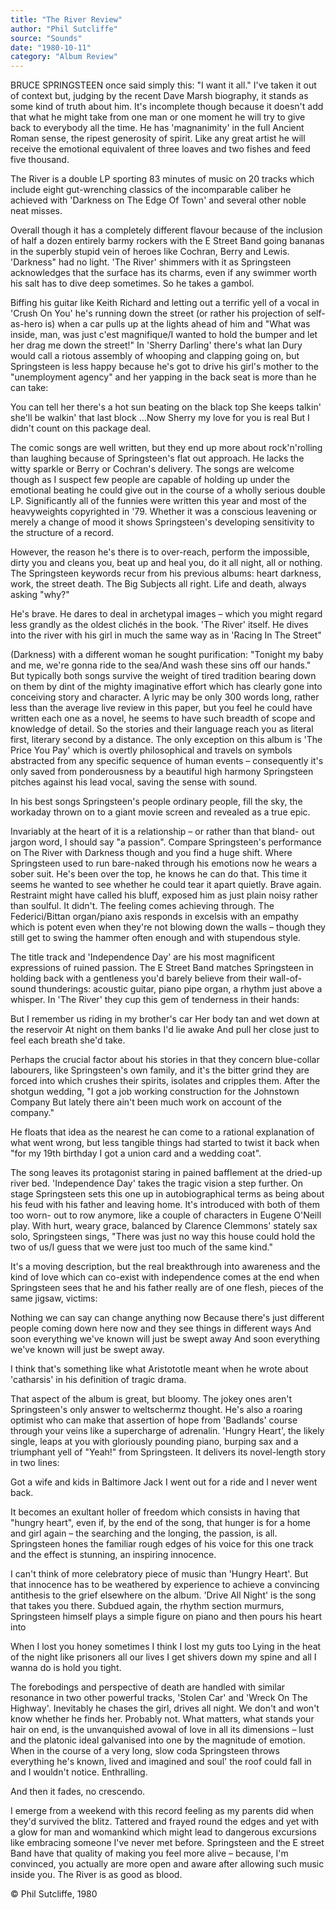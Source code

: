 ```yaml
---
title: "The River Review"
author: "Phil Sutcliffe"
source: "Sounds"
date: "1980-10-11"
category: "Album Review"
---
```


BRUCE SPRINGSTEEN once said simply this: "I want it all." I've taken it out of context but, judging by the recent Dave Marsh biography, it stands as some kind of truth about him. It's incomplete though because it doesn't add that what he might take from one man or one moment he will try to give back to everybody all the time. He has 'magnanimity' in the full Ancient Roman sense, the ripest generosity of spirit. Like any great artist he will receive the emotional equivalent of three loaves and two fishes and feed five thousand.

The River is a double LP sporting 83 minutes of music on 20 tracks which include eight gut-wrenching classics of the incomparable caliber he achieved with 'Darkness on The Edge Of Town' and several other noble neat misses.

Overall though it has a completely different flavour because of the inclusion of half a dozen entirely barmy rockers with the E Street Band going bananas in the superbly stupid vein of heroes like Cochran, Berry and Lewis. 'Darkness" had no light. 'The River' shimmers with it as Springsteen acknowledges that the surface has its charms, even if any swimmer worth his salt has to dive deep sometimes. So he takes a gambol.

Biffing his guitar like Keith Richard and letting out a terrific yell of a vocal in 'Crush On You' he's running down the street (or rather his projection of self-as-hero is) when a car pulls up at the lights ahead of him and "What was inside, man, was just c'est magnifique/I wanted to hold the bumper and let her drag me down the street!" In 'Sherry Darling' there's what Ian Dury would call a riotous assembly of whooping and clapping going on, but Springsteen is less happy because he's got to drive his girl's mother to the "unemployment agency" and her yapping in the back seat is more than he can take:

You can tell her there's a hot sun beating on the black top She keeps talkin' she'll be walkin' that last block ...Now Sherry my love for you is real But I didn't count on this package deal.

The comic songs are well written, but they end up more about rock'n'rolling than laughing because of Springsteen's flat out approach. He lacks the witty sparkle or Berry or Cochran's delivery. The songs are welcome though as I suspect few people are capable of holding up under the emotional beating he could give out in the course of a wholly serious double LP. Significantly all of the funnies were written this year and most of the heavyweights copyrighted in '79. Whether it was a conscious leavening or merely a change of mood it shows Springsteen's developing sensitivity to the structure of a record.

However, the reason he's there is to over-reach, perform the impossible, dirty you and cleans you, beat up and heal you, do it all night, all or nothing. The Springsteen keywords recur from his previous albums: heart darkness, work, the street death. The Big Subjects all right. Life and death, always asking "why?"

He's brave. He dares to deal in archetypal images – which you might regard less grandly as the oldest clichés in the book. 'The River' itself. He dives into the river with his girl in much the same way as in 'Racing In The Street"

(Darkness) with a different woman he sought purification: "Tonight my baby and me, we're gonna ride to the sea/And wash these sins off our hands." But typically both songs survive the weight of tired tradition bearing down on them by dint of the mighty imaginative effort which has clearly gone into conceiving story and character. A lyric may be only 300 words long, rather less than the average live review in this paper, but you feel he could have written each one as a novel, he seems to have such breadth of scope and knowledge of detail. So the stories and their language reach you as literal first, literary second by a distance. The only exception on this album is 'The Price You Pay' which is overtly philosophical and travels on symbols abstracted from any specific sequence of human events – consequently it's only saved from ponderousness by a beautiful high harmony Springsteen pitches against his lead vocal, saving the sense with sound.

In his best songs Springsteen's people ordinary people, fill the sky, the workaday thrown on to a giant movie screen and revealed as a true epic.

Invariably at the heart of it is a relationship – or rather than that bland- out jargon word, I should say "a passion". Compare Springsteen's performance on The River with Darkness though and you find a huge shift. Where Springsteen used to run bare-naked through his emotions now he wears a sober suit. He's been over the top, he knows he can do that. This time it seems he wanted to see whether he could tear it apart quietly. Brave again. Restraint might have called his bluff, exposed him as just plain noisy rather than soulful. It didn't. The feeling comes achieving through. The Federici/Bittan organ/piano axis responds in excelsis with an empathy which is potent even when they're not blowing down the walls – though they still get to swing the hammer often enough and with stupendous style.

The title track and 'Independence Day' are his most magnificent expressions of ruined passion. The E Street Band matches Springsteen in holding back with a gentleness you'd barely believe from their wall-of-sound thunderings: acoustic guitar, piano pipe organ, a rhythm just above a whisper. In 'The River' they cup this gem of tenderness in their hands:

But I remember us riding in my brother's car Her body tan and wet down at the reservoir At night on them banks I'd lie awake And pull her close just to feel each breath she'd take.

Perhaps the crucial factor about his stories in that they concern blue-collar labourers, like Springsteen's own family, and it's the bitter grind they are forced into which crushes their spirits, isolates and cripples them. After the shotgun wedding, "I got a job working construction for the Johnstown Company But lately there ain't been much work on account of the company."

He floats that idea as the nearest he can come to a rational explanation of what went wrong, but less tangible things had started to twist it back when "for my 19th birthday I got a union card and a wedding coat".

The song leaves its protagonist staring in pained bafflement at the dried-up river bed. 'Independence Day' takes the tragic vision a step further. On stage Springsteen sets this one up in autobiographical terms as being about his feud with his father and leaving home. It's introduced with both of them too worn- out to row anymore, like a couple of characters in Eugene O'Neill play. With hurt, weary grace, balanced by Clarence Clemmons' stately sax solo, Springsteen sings, "There was just no way this house could hold the two of us/I guess that we were just too much of the same kind."

It's a moving description, but the real breakthrough into awareness and the kind of love which can co-exist with independence comes at the end when Springsteen sees that he and his father really are of one flesh, pieces of the same jigsaw, victims:

Nothing we can say can change anything now Because there's just different people coming down here now and they see things in different ways And soon everything we've known will just be swept away And soon everything we've known will just be swept away.

I think that's something like what Aristototle meant when he wrote about 'catharsis' in his definition of tragic drama.

That aspect of the album is great, but bloomy. The jokey ones aren't Springsteen's only answer to weltschermz thought. He's also a roaring optimist who can make that assertion of hope from 'Badlands' course through your veins like a supercharge of adrenalin. 'Hungry Heart', the likely single, leaps at you with gloriously pounding piano, burping sax and a triumphant yell of "Yeah!" from Springsteen. It delivers its novel-length story in two lines:

Got a wife and kids in Baltimore Jack I went out for a ride and I never went back.

It becomes an exultant holler of freedom which consists in having that "hungry heart", even if, by the end of the song, that hunger is for a home and girl again – the searching and the longing, the passion, is all. Springsteen hones the familiar rough edges of his voice for this one track and the effect is stunning, an inspiring innocence.

I can't think of more celebratory piece of music than 'Hungry Heart'. But that innocence has to be weathered by experience to achieve a convincing antithesis to the grief elsewhere on the album. 'Drive All Night' is the song that takes you there. Subdued again, the rhythm section murmurs, Springsteen himself plays a simple figure on piano and then pours his heart into

When I lost you honey sometimes I think I lost my guts too Lying in the heat of the night like prisoners all our lives I get shivers down my spine and all I wanna do is hold you tight.

The forebodings and perspective of death are handled with similar resonance in two other powerful tracks, 'Stolen Car' and 'Wreck On The Highway'. Inevitably he chases the girl, drives all night. We don't and won't know whether he finds her. Probably not. What matters, what stands your hair on end, is the unvanquished avowal of love in all its dimensions – lust and the platonic ideal galvanised into one by the magnitude of emotion. When in the course of a very long, slow coda Springsteen throws everything he's known, lived and imagined and soul' the roof could fall in and I wouldn't notice. Enthralling.

And then it fades, no crescendo.

I emerge from a weekend with this record feeling as my parents did when they'd survived the blitz. Tattered and frayed round the edges and yet with a glow for man and womankind which might lead to dangerous excursions like embracing someone I've never met before. Springsteen and the E street Band have that quality of making you feel more alive – because, I'm convinced, you actually are more open and aware after allowing such music inside you. The River is as good as blood.

© Phil Sutcliffe, 1980
